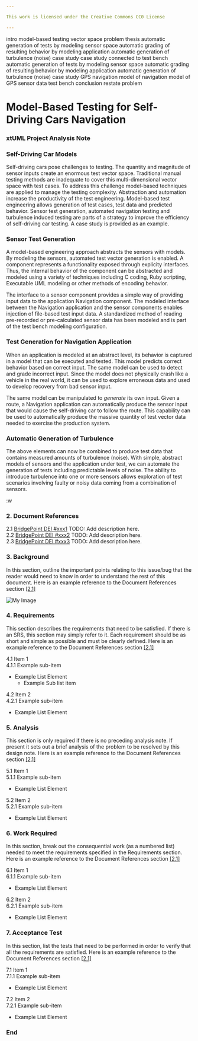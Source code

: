 ```yaml
---

This work is licensed under the Creative Commons CC0 License

---
```


intro
  model-based testing
  vector space problem
  thesis
    automatic generation of tests by modeling sensor space
    automatic grading of resulting behavior by modeling application
    automatic generation of turbulence (noise)
    case study
    case study connected to test bench
automatic generation of tests by modeling sensor space
automatic grading of resulting behavior by modeling application
automatic generation of turbulence (noise)
case study
  GPS navigation
  model of navigation
  model of GPS sensor data
  test bench
conclusion
  restate problem

# Model-Based Testing for Self-Driving Cars Navigation
### xtUML Project Analysis Note

### Self-Driving Car Models

Self-driving cars pose challenges to testing.  The quantity and
magnitude of sensor inputs create an enormous test vector space.
Traditional manual testing methods are inadequate to cover this
multi-dimensional vector space with test cases.
To address this challenge model-based techniques are applied to manage the testing complexity.
Abstraction and automation increase the productivity of the test engineering.
Model-based test engineering allows generation of test cases, test data and predicted behavior.
Sensor test generation, automated navigation testing and turbulence induced testing are parts of a strategy to improve the efficiency of self-driving car testing.
A case study is provided as an example.

### Sensor Test Generation

A model-based engineering approach abstracts the sensors with models.
By modeling the sensors, automated test vector generation is enabled.
A component represents a functionality exposed through explicity interfaces.
Thus, the internal behavior of the component can be
abstracted and modeled using a variety of techniques including C coding,
Ruby scripting, Executable UML modeling or other methods of encoding behavior.

The interface to a sensor component provides a simple way of providing
input data to the application Navigation component.
The modeled interface between the Navigation application and the
sensor components enables injection of file-based test input data.
A standardized method of reading pre-recorded or pre-calculated sensor data
has been modeled and is part of the test bench modeling configuration.

### Test Generation for Navigation Application

When an application is modeled at an abstract level, its behavior is captured in a model that can be executed and tested.
This model predicts correct behavior based on correct input.
The same model can be used to detect and grade incorrect input.
Since the model does not physically crash like a vehicle in the real world, it can be used to explore erroneous data and used to develop recovery from bad sensor input.

The same model can be manipulated to _generate_ its own input.
Given a route, a Navigation application can automatically produce the sensor input that would cause the self-driving car to follow the route.
This capability can be used to automatically produce the massive quantity of test vector data needed to exercise the production system.

### Automatic Generation of Turbulence

The above elements can now be combined to produce test data that contains measured amounts of turbulence (noise).
With simple, abstract models of sensors and the application under test, we can automate the generation of tests including predictable levels of noise.
The ability to introduce turbulence into one or more sensors allows exploration of test scenarios involving faulty or noisy data coming from a combination of sensors.

:w



### 2. Document References

<a id="2.1"></a>2.1 [BridgePoint DEI #xxx1](https://support.onefact.net/issues/xxx1) TODO: Add description here.  
<a id="2.2"></a>2.2 [BridgePoint DEI #xxx2](https://support.onefact.net/issues/xxx2) TODO: Add description here.  
<a id="2.3"></a>2.3 [BridgePoint DEI #xxx3](https://support.onefact.net/issues/xxx3) TODO: Add description here.  

### 3. Background

In this section, outline the important points relating to this issue/bug that
the reader would need to know in order to understand the rest of this
document. Here is an example reference to the Document References section [[2.1]](#2.1)

![My Image](myimage.jpg)  

### 4. Requirements

This section describes the requirements that need to be satisfied.  If there 
is an SRS, this section may simply refer to it.  Each requirement should be as 
short and simple as possible and must be clearly defined. Here is an example reference to the Document References section [[2.1]](#2.1)

4.1 Item 1  
4.1.1 Example sub-item
* Example List Element
  * Example Sub list item

4.2 Item 2  
4.2.1 Example sub-item
* Example List Element

### 5. Analysis

This section is only required if there is no preceding analysis note. If present
it sets out a brief analysis of the problem to be resolved by this design note. Here is an example reference to the Document References section [[2.1]](#2.1)

5.1 Item 1  
5.1.1 Example sub-item
* Example List Element

5.2 Item 2  
5.2.1 Example sub-item
* Example List Element

### 6. Work Required

In this section, break out the consequential work (as a numbered list) needed
to meet the requirements specified in the Requirements section. Here is an example reference to the Document References section [[2.1]](#2.1)

6.1 Item 1  
6.1.1 Example sub-item
* Example List Element

6.2 Item 2  
6.2.1 Example sub-item
* Example List Element

### 7. Acceptance Test

In this section, list the tests that need to be performed in order to
verify that all the requirements are satisfied. Here is an example reference to the Document References section [[2.1]](#2.1)

7.1 Item 1  
7.1.1 Example sub-item
* Example List Element

7.2 Item 2  
7.2.1 Example sub-item
* Example List Element

### End
